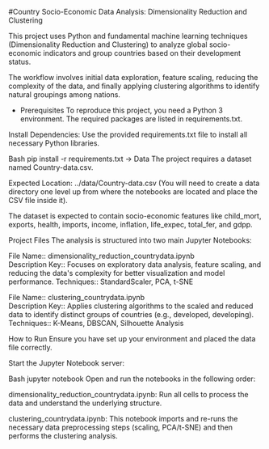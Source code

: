 #Country Socio-Economic Data Analysis: Dimensionality Reduction and Clustering

This project uses Python and fundamental machine learning techniques (Dimensionality Reduction and Clustering) to analyze global socio-economic indicators and group countries based on their development status.

The workflow involves initial data exploration, feature scaling, reducing the complexity of the data, and finally applying clustering algorithms to identify natural groupings among nations.

- Prerequisites
To reproduce this project, you need a Python 3 environment. The required packages are listed in requirements.txt.


Install Dependencies:
Use the provided requirements.txt file to install all necessary Python libraries.

Bash
pip install -r requirements.txt
-> Data
The project requires a dataset named Country-data.csv.

Expected Location: ../data/Country-data.csv (You will need to create a data directory one level up from where the notebooks are located and place the CSV file inside it).

The dataset is expected to contain socio-economic features like child_mort, exports, health, imports, income, inflation, life_expec, total_fer, and gdpp.

Project Files
The analysis is structured into two main Jupyter Notebooks:

	                                                         
File Name:: dimensionality_reduction_countrydata.ipynb	
Description	Key:: Focuses on exploratory data analysis, feature scaling, and reducing the data's complexity for better visualization and model performance.	
Techniques:: StandardScaler, PCA, t-SNE


File Name:: clustering_countrydata.ipynb	
Description	Key:: Applies clustering algorithms to the scaled and reduced data to identify distinct groups of countries (e.g., developed, developing).	
Techniques:: K-Means, DBSCAN, Silhouette Analysis


How to Run
Ensure you have set up your environment and placed the data file correctly.

Start the Jupyter Notebook server:

Bash
jupyter notebook
Open and run the notebooks in the following order:

dimensionality_reduction_countrydata.ipynb: Run all cells to process the data and understand the underlying structure.

clustering_countrydata.ipynb: This notebook imports and re-runs the necessary data preprocessing steps (scaling, PCA/t-SNE) and then performs the clustering analysis.